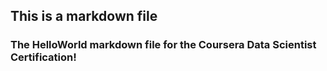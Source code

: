 ## This is a markdown file
### The HelloWorld markdown file for the Coursera Data Scientist Certification!
